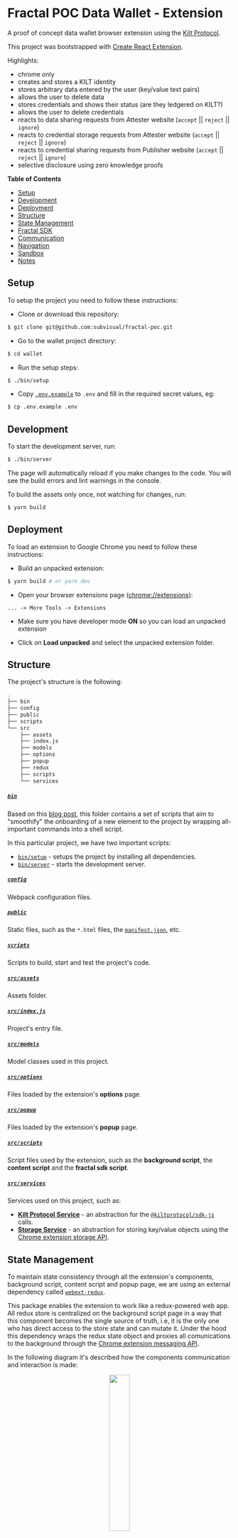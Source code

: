 # Fractal **POC** Data Wallet - Extension

A proof of concept data wallet browser extension using the [Kilt Protocol](https://kilt.io).

This project was bootstrapped with [Create React Extension](https://github.com/VasilyShelkov/create-react-extension).

Highlights:

- chrome only
- creates and stores a KILT identity
- stores arbitrary data entered by the user (key/value text pairs)
- allows the user to delete data
- stores credentials and shows their status (are they ledgered on KILT?)
- allows the user to delete credentials
- reacts to data sharing requests from Attester website (`accept` || `reject` || `ignore`)
- reacts to credential storage requests from Attester website (`accept` || `reject` || `ignore`)
- reacts to credential sharing requests from Publisher website (`accept` || `reject` || `ignore`)
- selective disclosure using zero knowledge proofs

**Table of Contents**

- [Setup](#setup)
- [Development](#development)
- [Deployment](#deployment)
- [Structure](#structure)
- [State Management](#state-management)
- [Fractal SDK](#fractal-sdk)
- [Communication](#communication)
- [Navigation](#navigation)
- [Sandbox](#sandbox)
- [Notes](#notes)

## Setup

To setup the project you need to follow these instructions:

- Clone or download this repository:

```sh
$ git clone git@github.com:subvisual/fractal-poc.git
```

- Go to the wallet project directory:
```sh
$ cd wallet
```

- Run the setup steps:

```sh
$ ./bin/setup
```

- Copy [`.env.example`](https://github.com/subvisual/fractal-poc/blob/master/wallet/.env.example) to `.env` and fill in the required secret values, eg:

```sh
$ cp .env.example .env
```

## Development

To start the development server, run:

```sh
$ ./bin/server
```

The page will automatically reload if you make changes to the code.
You will see the build errors and lint warnings in the console.

To build the assets only once, not watching for changes, run:

```sh
$ yarn build
```

## Deployment

To load an extension to Google Chrome you need to follow these instructions:

- Build an unpacked extension:

```sh
$ yarn build # or yarn dev
```

- Open your browser extensions page ([chrome://extensions](chrome://extensions)):

```
... -> More Tools -> Extensions
```

- Make sure you have developer mode **ON** so you can load an unpacked extension

- Click on **Load unpacked** and select the unpacked extension folder.

## Structure

The project's structure is the following:

```sh
.
├── bin
├── config
├── public
├── scripts
└── src
    ├── assets
    ├── index.js
    ├── models
    ├── options
    ├── popup
    ├── redux
    ├── scripts
    └── services
```

##### [`bin`](https://github.com/subvisual/fractal-poc/blob/master/wallet/bin)

Based on this [blog post](https://subvisual.com/blog/posts/unsucking-your-project-onboarding), this folder contains a set of scripts that aim to "smoothify" the onboarding of a new element to the project by wrapping all-important commands into a shell script.

In this particular project, we have two important scripts:

- [`bin/setup`](https://github.com/subvisual/fractal-poc/blob/master/wallet/bin/setup) - setups the project by installing all dependencies.
- [`bin/server`](https://github.com/subvisual/fractal-poc/blob/master/wallet/bin/server) - starts the development server.

##### [`config`](https://github.com/subvisual/fractal-poc/blob/master/wallet/config)

Webpack configuration files.

##### [`public`](https://github.com/subvisual/fractal-poc/blob/master/wallet/public)

Static files, such as the `*.html` files, the [`manifest.json`](https://github.com/subvisual/fractal-poc/blob/master/wallet/public/manifest.json), etc.

##### [`scripts`](https://github.com/subvisual/fractal-poc/blob/master/wallet/scripts)

Scripts to build, start and test the project's code.

##### [`src/assets`](https://github.com/subvisual/fractal-poc/blob/master/wallet/src/assets)

Assets folder.

##### [`src/index.js`](https://github.com/subvisual/fractal-poc/blob/master/wallet/src/index.js)

Project's entry file.

##### [`src/models`](https://github.com/subvisual/fractal-poc/blob/master/wallet/src/models)

Model classes used in this project.

##### [`src/options`](https://github.com/subvisual/fractal-poc/blob/master/wallet/src/options)

Files loaded by the extension's **options** page.

##### [`src/popup`](https://github.com/subvisual/fractal-poc/blob/master/wallet/src/popup)

Files loaded by the extension's **popup** page.

##### [`src/scripts`](https://github.com/subvisual/fractal-poc/blob/master/wallet/src/scripts)

Script files used by the extension, such as the **background script**, the **content script** and the **fractal sdk script**.

##### [`src/services`](https://github.com/subvisual/fractal-poc/blob/master/wallet/src/services)

Services used on this project, such as:

- [**Kilt Protocol Service**](https://github.com/subvisual/fractal-poc/blob/master/wallet/src/services/kilt.js) - an abstraction for the [`@kiltprotocol/sdk-js`](https://github.com/KILTprotocol/sdk-js) calls.
- [**Storage Service**](https://github.com/subvisual/fractal-poc/blob/master/wallet/src/services/storage.js) - an abstraction for storing key/value objects using the [Chrome extension storage API](https://developer.chrome.com/docs/extensions/reference/storage/).

## State Management

To maintain state consistency through all the extension's components, background script, content script and popup page, we are using an external dependency called [`webext-redux`](https://github.com/tshaddix/webext-redux).

This package enables the extension to work like a redux-powered web app. All redux store is centralized on the background script page in a way that this component becomes the single source of truth, i.e, it is the only one who has direct access to the store state and can mutate it. Under the hood this dependency wraps the redux state object and proxies all comunications to the background through the [Chrome extension messaging API](https://developer.chrome.com/docs/extensions/mv3/messaging/).

In the following diagram it's described how the components communication and interaction is made:

<p align="center">
 <img src="docs/webext_diagram.png" width="30%">
</p>

On load the popup needs to wait for the background script to be ready to receive messages, so he sends him a message and waits for the reply to continue. Then he can start asking the background script for the store state or start dispatching actions to mutate it. Every action dispatched by the components is proxied to the background, which will soon handle it and broadcast the new state back to the components.

This architecture allows us not only to off-load computation work to the background script but also to have a centralized source of truth that can be shared through all extension's UI components.

For state persistence, we decided to use [Chrome extension storage API](https://developer.chrome.com/docs/extensions/reference/storage/), which will store the data on a Google server and automatically sync to any Chrome browser that the user is logged into.

## Navigation

For performing navigation between the extension's different pages, we decided to use [react-router](https://github.com/ReactTraining/react-router). This package offers a collection of navigational components that can be used to define bookmarkable URLs in a declarative way.

For the popup page, the routes are defined at the [`src/popup/app/index.js`](https://github.com/subvisual/fractal-poc/blob/master/wallet/src/popup/app/index.js) file, where it's possible to find a set of routes being mapped to the respective view components. These view components are defined in the [`src/popup/views`](https://github.com/subvisual/fractal-poc/blob/master/wallet/src/popup/views) folder.

## Fractal SDK

The `Attester` and `Publisher` webpages need to interact with the background script in order to register all kinds of requests, check if the extension is available on the browser, get the claimer public identity, etc.

In order to abstract this communication, we created an SDK that the content script will inject into the running page's window object. This SDK consists on a `Fractal` object with an `Attester` and `Publisher` objects, each one with a set of methods that will be called on each page and will be proxied by the content script to the background script to be handled.

## Communication

Before understanding how the extension communicates, it's importante to read
these articles on the structure of a Chrome extension:

- [Architecture Overview](https://developer.chrome.com/docs/extensions/mv3/architecture-overview/)
- [Content Scripts](https://developer.chrome.com/docs/extensions/mv3/content_scripts/)
- [Message Passing](https://developer.chrome.com/docs/extensions/mv3/messaging/)
- [Background Scripts](https://developer.chrome.com/docs/extensions/mv3/background_pages/)

Once you've gotten the gist of how the different extension components interact,
you should be able to understand how the communications within the extension are
defined. Essentially you have three components that must be able to pass
messages between themselves:

- **Inpage Script** - injected into the page, containing the SDK functions
  available to the attester and the publisher. Can only communicate with the
  content script.
- **Content Script** - capable of communicating with both the inpage script and
  the background worker. Mostly acts as a proxy between both.
- **Background worker** - capable of communcating with the content script and
  the React app.

With these pieces in mind, four communication classes were added:

- **Extension Connection** - Abstraction used by the inpage to communicate with
  the extension - more concretely with the content script.
- **Background Connection** - Chrome port used by the content script to
  communicate with the background worker.
- **Inpage Connection** - The other end of `ExtensionConnection`. Abstraction
  via `LocalMessageDuplexStream` for the content script to communicate with
  the inpage script.
- **ContentScript Connection** - The other end of `BackgroundConnection`. Chrome
  port used by the background worker to communicate with the content script.

## Sandbox

## Notes

### Storing data on a chrome server may result in data breaches

Since the chrome storage area isn't encrypted, confidential user information should not be stored in plaintext. This can be easily fixed using a secure password-based encryption algorithm, where a user will need to insert his password every time he opens the browser.
